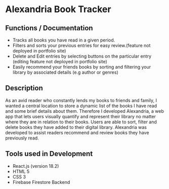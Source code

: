 # Alexandria Book Tracker 
Functions / Documentation
---
- Tracks all books you have read in a given period. 
- Filters and sorts your previous entries for easy review.(feature not deployed in portfolio site)
- Delete and Edit entries by selecting buttons on the particular entry (editing feature not deployed in portfolio site)
- Easily recommend your friends books by sorting and filtering your library by associated details (e.g author or genres) 

Description 
---

As an avid reader who constantly lends my books to friends and family, I wanted a central location to store a dynamic list of the books I have read and some brief details about them. Therefore I developed Alexandria, a web app that lets users visually quantify and represent their library no matter where they are in relation to their books. Users are able to sort, filter and delete books they have added to their digital library. Alexandria was developed to assist readers recommend and review books they have previously read. 

Tools used in Development
---
- React.js (version 18.2)
- HTML 5
- CSS 3
- Firebase Firestore Backend
